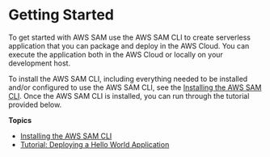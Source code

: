 # Getting Started<a name="serverless-getting-started"></a>

To get started with AWS SAM use the AWS SAM CLI to create serverless application that you can package and deploy in the AWS Cloud\. You can execute the application both in the AWS Cloud or locally on your development host\.

To install the AWS SAM CLI, including everything needed to be installed and/or configured to use the AWS SAM CLI, see the [Installing the AWS SAM CLI](serverless-sam-cli-install.md)\. Once the AWS SAM CLI is installed, you can run through the tutorial provided below\.

**Topics**
+ [Installing the AWS SAM CLI](serverless-sam-cli-install.md)
+ [Tutorial: Deploying a Hello World Application](serverless-getting-started-hello-world.md)